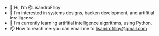 - 👋 Hi, I’m @LisandroFilloy
- 👀 I’m interested in systems designs, backen development, and artifitial intelligence. 
- 🌱 I’m currently learning artifitial intelligence algorithms, using Python. 
- 📫 How to reach me: you can email me to lisandrofilloy@gmail.com

<!---
LisandroFilloy/LisandroFilloy is a ✨ special ✨ repository because its `README.md` (this file) appears on your GitHub profile.
You can click the Preview link to take a look at your changes.
--->
